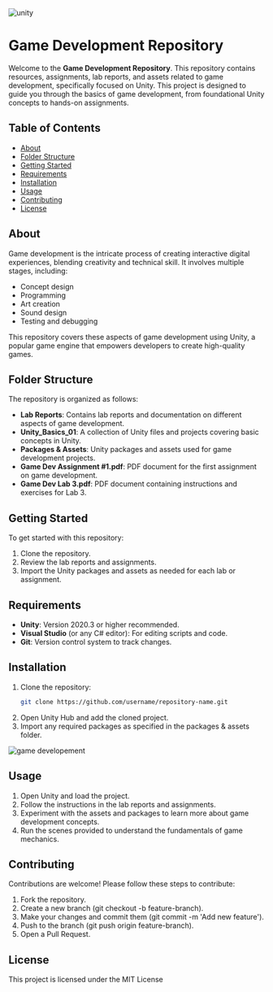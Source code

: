 <img src="https://twtv3.ams3.digitaloceanspaces.com/posts/unity-game-dev-twt.jpg" alt="unity"/>

# Game Development Repository

Welcome to the **Game Development Repository**. This repository contains resources, assignments, lab reports, and assets related to game development, specifically focused on Unity. This project is designed to guide you through the basics of game development, from foundational Unity concepts to hands-on assignments.

## Table of Contents
- [About](#about)
- [Folder Structure](#folder-structure)
- [Getting Started](#getting-started)
- [Requirements](#requirements)
- [Installation](#installation)
- [Usage](#usage)
- [Contributing](#contributing)
- [License](#license)

## About

Game development is the intricate process of creating interactive digital experiences, blending creativity and technical skill. It involves multiple stages, including:
- Concept design
- Programming
- Art creation
- Sound design
- Testing and debugging

This repository covers these aspects of game development using Unity, a popular game engine that empowers developers to create high-quality games.

## Folder Structure

The repository is organized as follows:

- **Lab Reports**: Contains lab reports and documentation on different aspects of game development.
- **Unity_Basics_01**: A collection of Unity files and projects covering basic concepts in Unity.
- **Packages & Assets**: Unity packages and assets used for game development projects.
- **Game Dev Assignment #1.pdf**: PDF document for the first assignment on game development.
- **Game Dev Lab 3.pdf**: PDF document containing instructions and exercises for Lab 3.

## Getting Started

To get started with this repository:
1. Clone the repository.
2. Review the lab reports and assignments.
3. Import the Unity packages and assets as needed for each lab or assignment.

## Requirements

- **Unity**: Version 2020.3 or higher recommended.
- **Visual Studio** (or any C# editor): For editing scripts and code.
- **Git**: Version control system to track changes.

## Installation

1. Clone the repository:
   ```bash
   git clone https://github.com/username/repository-name.git
2. Open Unity Hub and add the cloned project.
3. Import any required packages as specified in the packages & assets folder.

<img src="https://miro.medium.com/v2/resize:fit:1002/1*Tlq8iZ4-jp0NB13fuNIMNg.png" alt="game developement" />

## Usage
1. Open Unity and load the project.
2. Follow the instructions in the lab reports and assignments.
3. Experiment with the assets and packages to learn more about game development concepts.
4. Run the scenes provided to understand the fundamentals of game mechanics.

## Contributing
Contributions are welcome! Please follow these steps to contribute:

1. Fork the repository.
2. Create a new branch (git checkout -b feature-branch).
3. Make your changes and commit them (git commit -m 'Add new feature').
4. Push to the branch (git push origin feature-branch).
5. Open a Pull Request.

## License
This project is licensed under the MIT License
